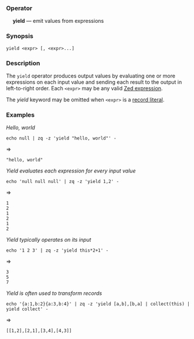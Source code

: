 ### Operator

&emsp; **yield** &mdash; emit values from expressions

### Synopsis

```
yield <expr> [, <expr>...]
```
### Description

The `yield` operator produces output values by evaluating one or more
expressions on each input value and sending each result to the output
in left-to-right order.  Each `<expr>` may be any valid
[Zed expression](../README.md#expressions).

The _yield_ keyword may be omitted when `<expr>` is a
[record literal](../README.md#record-literal).

### Examples

_Hello, world_
```mdtest-command
echo null | zq -z 'yield "hello, world"' -
```
=>
```mdtest-output
"hello, world"
```
_Yield evaluates each expression for every input value_
```mdtest-command
echo 'null null null' | zq -z 'yield 1,2' -
```
=>
```mdtest-output
1
2
1
2
1
2
```
_Yield typically operates on its input_
```mdtest-command
echo '1 2 3' | zq -z 'yield this*2+1' -
```
=>
```mdtest-output
3
5
7
```
_Yield is often used to transform records_
```mdtest-command
echo '{a:1,b:2}{a:3,b:4}' | zq -z 'yield [a,b],[b,a] | collect(this) | yield collect' -
```
=>
```mdtest-output
[[1,2],[2,1],[3,4],[4,3]]
```
